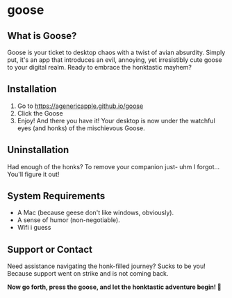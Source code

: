 # goose

## What is Goose?
Goose is your ticket to desktop chaos with a twist of avian absurdity. Simply put, it's an app that introduces an evil, annoying, yet irresistibly cute goose to your digital realm.
Ready to embrace the honktastic mayhem?

## Installation
1. Go to https://agenericapple.github.io/goose
2. Click the Goose
3. Enjoy!
And there you have it! Your desktop is now under the watchful eyes (and honks) of the mischievous Goose.

## Uninstallation
Had enough of the honks?
To remove your companion just- uhm I forgot...
You'll figure it out!

## System Requirements
- A Mac (because geese don't like windows, obviously).
- A sense of humor (non-negotiable).
- Wifi i guess

## Support or Contact
Need assistance navigating the honk-filled journey? Sucks to be you! Because support went on strike and is not coming back.

**Now go forth, press the goose, and let the honktastic adventure begin! 🦢**
